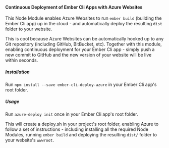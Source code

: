 #### Continuous Deployment of Ember Cli Apps with Azure Websites
This Node Module enables Azure Websites to run `ember build` (building the Ember Cli app) up in the cloud - and automatically deploy the resulting `dist` folder to your website.

This is cool because Azure Websites can be automatically hooked up to any Git repository (including GitHub, BitBucket, etc). Together with this module, enabling continuous deployment for your Ember Cli app - simply push a new commit to GitHub and the new version of your website will be live within seconds.

##### Installation
Run `npm install --save ember-cli-deploy-azure` in your Ember Cli app's root folder.

##### Usage
Run `azure-deploy init` once in your Ember Cli app's root folder. 

This will create a deploy.sh in your project's root folder, enabling Azure to follow a set of instructions - including installing all the required Node Modules, running `ember build` and deploying the resulting `dist/` folder to your website's `wwwroot`.